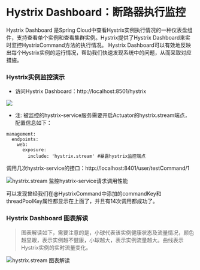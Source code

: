 # Hystrix Dashboard：断路器执行监控

Hystrix Dashboard 是Spring Cloud中查看Hystrix实例执行情况的一种仪表盘组件，支持查看单个实例和查看集群实例。Hystrix提供了Hystrix Dashboard来实时监控HystrixCommand方法的执行情况。 Hystrix Dashboard可以有效地反映出每个Hystrix实例的运行情况，帮助我们快速发现系统中的问题，从而采取对应措施。

### Hystrix实例监控演示

- 访问Hystrix Dashboard：http://localhost:8501/hystrix

![](D:\workspace\git\dount-cloud-learn\dount-hystrix-dashboard\src\main\resources\file\Hystrix单个实例访问页.png)

- 注: 被监控的hystrix-service服务需要开启Actuator的hystrix.stream端点，配置信息如下：

```
management:
  endpoints:
    web:
      exposure:
        include: 'hystrix.stream' #暴露hystrix监控端点
```


调用几次hystrix-service的接口：http://localhost:8401/user/testCommand/1

![hystrix.stream 监控hystrix-service请求调用性能](D:\workspace\git\dount-cloud-learn\dount-hystrix-dashboard\src\main\resources\file\hystrix单个实例详情.png)

可以发现曾经我们在@HystrixCommand中添加的commandKey和threadPoolKey属性都显示在上面了，并且有14次调用都成功了。

### Hystrix Dashboard 图表解读

> 图表解读如下，需要注意的是，小球代表该实例健康状态及流量情况，颜色越显眼，表示实例越不健康，小球越大，表示实例流量越大。曲线表示Hystrix实例的实时流量变化。



![hystrix.stream 图表解读](D:\workspace\git\dount-cloud-learn\dount-hystrix-dashboard\src\main\resources\file\hystrix.单个实例图表解读.png)

